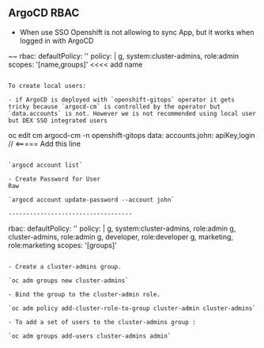 ## ArgoCD RBAC

- When use SSO Openshift is not allowing to sync App, but it works when logged in with ArgoCD

~~
rbac:
  defaultPolicy: ''
  policy: |
    g, system:cluster-admins, role:admin
  scopes: '[name,groups]'                        <<<< add name
~~~

To create local users:

- if ArgoCD is deployed with `openshift-gitops` operator it gets tricky because `argocd-cm` is controlled by the operator but `data.accounts` is not. However we is not recommended using local user but DEX SSO integrated users

~~~
oc edit cm argocd-cm -n openshift-gitops
data:
accounts.john: apiKey,login  // <===== Add this line
~~~

`argocd account list`

- Create Password for User
Raw

`argocd account update-password --account john`

-----------------------------------

~~~
rbac:
  defaultPolicy: ''
  policy: |
    g, system:cluster-admins, role:admin
    g, cluster-admins, role:admin
    g, developer, role:developer
    g, marketing, role:marketing
  scopes: '[groups]'                       
~~~

- Create a cluster-admins group.

`oc adm groups new cluster-admins`

- Bind the group to the cluster-admin role.

`oc adm policy add-cluster-role-to-group cluster-admin cluster-admins`

- To add a set of users to the cluster-admins group :

`oc adm groups add-users cluster-admins admin`
